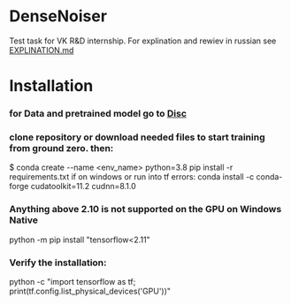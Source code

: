 # DenseNoiser
Test task for VK R&amp;D internship. For explination and rewiev in russian see [EXPLINATION.md](https://github.com/Kozak-Alexandr/DenseNoiser/blob/main/EXPLINATION.md)

# Installation

### for Data and pretrained model go to [Disc]()

### clone repository or download needed files to start training from ground zero. then:

$ conda create --name <env_name> python=3.8
pip install -r requirements.txt 
if on windows or run into tf errors:
conda install -c conda-forge cudatoolkit=11.2 cudnn=8.1.0
### Anything above 2.10 is not supported on the GPU on Windows Native
python -m pip install "tensorflow<2.11"
### Verify the installation:
python -c "import tensorflow as tf; print(tf.config.list_physical_devices('GPU'))"
